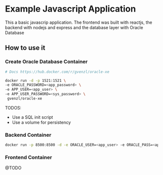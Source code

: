 # Example Javascript Application
This a basic javascrip application. The frontend was built with reactjs, the backend with nodejs and express and the database layer with Oracle Database

## How to use it
### Create Oracle Database Container

``` bash
# Docs https://hub.docker.com/r/gvenzl/oracle-xe

docker run -d -p 1521:1521 \
-e ORACLE_PASSWORD=<app_password> \
-e APP_USER=<app_user> \
-e APP_USER_PASSWORD=<sys_password> \
 gvenzl/oracle-xe
```

TODOS:
- Use a SQL init script
- Use a volume for persistency

### Backend Container

``` bash
docker run -p 8500:8500 -d -e ORACLE_USER=<app_user> -e ORACLE_PASS=<app_password> -e ORACLE_CONNSTR=<your_ip>:1521/xepdb1 backend:0.1.0
```

### Frontend Container

@TODO